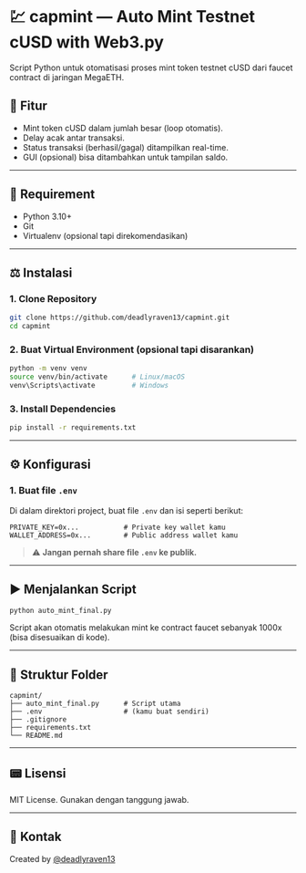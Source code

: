 # 💹 capmint — Auto Mint Testnet cUSD with Web3.py

Script Python untuk otomatisasi proses mint token testnet cUSD dari faucet contract di jaringan MegaETH.

## 🚀 Fitur

- Mint token cUSD dalam jumlah besar (loop otomatis).
- Delay acak antar transaksi.
- Status transaksi (berhasil/gagal) ditampilkan real-time.
- GUI (opsional) bisa ditambahkan untuk tampilan saldo.

---

## 🧰 Requirement

- Python 3.10+
- Git
- Virtualenv (opsional tapi direkomendasikan)

---

## ⚖️ Instalasi

### 1. Clone Repository

```bash
git clone https://github.com/deadlyraven13/capmint.git
cd capmint
```

### 2. Buat Virtual Environment (opsional tapi disarankan)

```bash
python -m venv venv
source venv/bin/activate      # Linux/macOS
venv\Scripts\activate         # Windows
```

### 3. Install Dependencies

```bash
pip install -r requirements.txt
```

---

## ⚙️ Konfigurasi

### 1. Buat file `.env`

Di dalam direktori project, buat file `.env` dan isi seperti berikut:

```dotenv
PRIVATE_KEY=0x...           # Private key wallet kamu
WALLET_ADDRESS=0x...        # Public address wallet kamu
```

> ⚠️ **Jangan pernah share file `.env` ke publik.**

---

## ▶️ Menjalankan Script

```bash
python auto_mint_final.py
```

Script akan otomatis melakukan mint ke contract faucet sebanyak 1000x (bisa disesuaikan di kode).

---

## 📁 Struktur Folder

```
capmint/
├── auto_mint_final.py      # Script utama
├── .env                    # (kamu buat sendiri)
├── .gitignore
├── requirements.txt
└── README.md
```

---

## 📟 Lisensi

MIT License. Gunakan dengan tanggung jawab.

---

## 💬 Kontak

Created by [@deadlyraven13](https://github.com/deadlyraven13)

